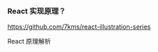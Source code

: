 <!--
 * @Author: Shu Binqi
 * @Date: 2023-02-28 04:14:46
 * @LastEditors: Shu Binqi
 * @LastEditTime: 2023-03-10 14:12:14
 * @Description: React 实现原理
 * @Version: 1.0.0
 * @FilePath: \interviewQuestions\前端框架\React\React实现原理.md
-->

### React 实现原理？

https://github.com/7kms/react-illustration-series

React 原理解析
